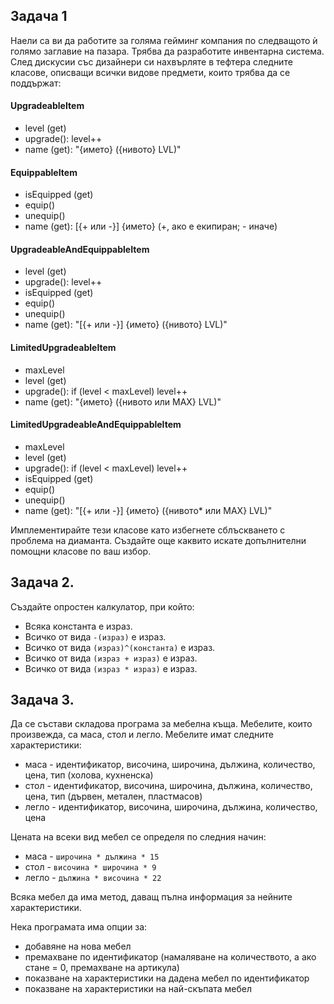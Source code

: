 ## Задача 1

Наели са ви да работите за голяма гейминг компания по следващото ѝ голямо заглавие на пазара. Трябва да разработите инвентарна система. След дискусии със дизайнери си нахвърляте в тефтера следните класове, описващи всички видове предмети, които трябва да се поддържат:

#### UpgradeableItem

* level (get)
* upgrade(): level++
* name (get): "{името} ({нивото} LVL)"

#### EquippableItem

* isEquipped (get)
* equip()
* unequip()
* name (get): [{+ или -}] {името} (+, ако е екипиран; - иначе)

#### UpgradeableAndEquippableItem

* level (get)
* upgrade(): level++
* isEquipped (get)
* equip()
* unequip()
* name (get): "[{+ или -}] {името} ({нивото} LVL)"

#### LimitedUpgradeableItem

* maxLevel
* level (get)
* upgrade(): if (level < maxLevel) level++
* name (get): "{името} ({нивото или MAX} LVL)"

#### LimitedUpgradeableAndEquippableItem

* maxLevel
* level (get)
* upgrade(): if (level < maxLevel) level++
* isEquipped (get)
* equip()
* unequip()
* name (get): "[{+ или -}] {името} ({нивото* или MAX} LVL)"

Имплементирайте тези класове като избегнете сблъскването с проблема на диаманта. Създайте още каквито искате допълнителни помощни класове по ваш избор.

## Задача 2.

Създайте опростен калкулатор, при който:

* Всяка константа е израз.
* Всичко от вида `-(израз)` е израз.
* Всичко от вида `(израз)^(константа)` е израз.
* Всичко от вида `(израз + израз)` е израз.
* Всичко от вида `(израз * израз)` е израз.

## Задача 3.

Да се състави складова програма за мебелна къща. Мебелите, които произвежда, са маса, стол и легло. Мебелите имат следните характеристики:

 - маса - идентификатор, височина, широчина, дължина, количество, цена, тип (холова, кухненска)
 - стол - идентификатор, височина, широчина, дължина, количество, цена, тип (дървен, метален, пластмасов)
 - легло - идентификатор, височина, широчина, дължина, количество, цена

 Цената на всеки вид мебел се определя по следния начин:
 - маса - `широчина * дължина * 15`
 - стол - `височина * широчина * 9`
 - легло - `дължина * височина * 22` 

 Всяка мебел да има метод, даващ пълна информация за нейните характеристики.
 
 Нека програмата има опции за:
 - добавяне на нова мебел
 - премахване по идентификатор (намаляване на количеството, а ако стане = 0, премахване на артикула)
 - показване на характеристики на дадена мебел по идентификатор
 - показване на характеристики на най-скъпата мебел